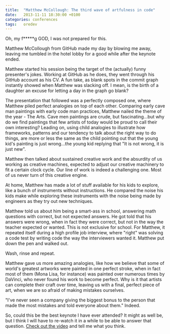 ```yaml
---
title:  "Matthew McCollough: The third wave of artfulness in code"
date: 	2013-11-11 18:30:00 +0100
categories: conferences
tags: 	oredev
---
```



Oh, my f*****g GOD, I was not prepared for this.

Matthew McCollough from GitHub made my day by blowing me away, leaving me tumbled
in the hotel lobby for a good while after the keynote ended.

Matthew started his session being the target of the (actually) funny presenter's
jokes. Working at GitHub as he does, they went through his GitHub account as his
CV. A fun take, as blank spots in the commit graph instantly showed when Matthew
was slacking off. I mean, is the birth of a daughter an excuse for letting a day
in the graph go blank?

The presentation that followed was a perfectly composed one, where Matthew piled
perfect analogies on top of each other. Comparing early cave man paintings with
early code man practices, Matthew nailed the theme of the year - The Arts. Cave
men paintings are crude, but fascinating...but why do we find paintings that few
artists of today would be proud to call their own interesting? Leading on, using
child analogies to illustrate how frameworks, patterns and our tendency to talk
about the right way to do things, are more or less the same as the child pointing
out that the young kid's painting is just wrong...the young kid replying that "It
is not wrong, it is just new".

Matthew then talked about sustained creative work and the absurdity of us working
as creative machines, expected to adjust our creative machinery to fit a certain
clock cycle. Our line of work is indeed a challenging one. Most of us never turn
of this creative engine.

At home, Matthew has made a lot of stuff available for his kids to explore, like
a bunch of instruments without instructions. He compared the noise his kids make
while exploring these instruments with the noise being made by engineers as they
try out new techniques.

Matthew told us about him being a smart-ass in school, answering math questions
with correct, but not expected answers. He got told that his answers were wrong,
when in fact they were correct, but not in the way the teacher expected or wanted.
This is not exclusive for school. For Matthew, it repeated itself during a high
profile job interview, where "right" was solving a code test by writing code the
way the interviewers wanted it. Matthew put down the pen and walked out.

Wash, rinse and repeat.

Matthew gave us more amazing analogies, like how we believe that some of world's
greatest artworks were painted in one perfect stroke, when in fact most of them
(Mona Lisa, for instance) was painted over numerous times by DaVinci, who never
found his work to become perfect. Why is it that artists can complete their craft
over time, leaving us with a final, perfect piece of art, when we are so afraid
of making mistakes ourselves.

"I've never seen a company giving the biggest bonus to the person that made the
most mistakes and told everyone about them." Indeed.

So, could this be the best keynote I have ever attended? It might as well be, but
I think I will have to re-watch it in a while to be able to answer that question.
[Check out the video](http://oredev.org/oredev2013/2013/videos.html) and tell me
what you think.

